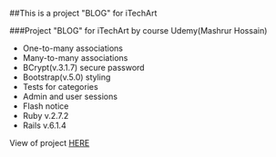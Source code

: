 ##This is a project "BLOG" for iTechArt

###Project "BLOG" for iTechArt by course Udemy(Mashrur Hossain)


- One-to-many associations
- Many-to-many associations
- BCrypt(v.3.1.7) secure password
- Bootstrap(v.5.0) styling
- Tests for categories
- Admin and user sessions
- Flash notice
- Ruby v.2.7.2
- Rails v.6.1.4

View of project [HERE](https://enigmatic-ridge-41988.herokuapp.com/ "HERE")
